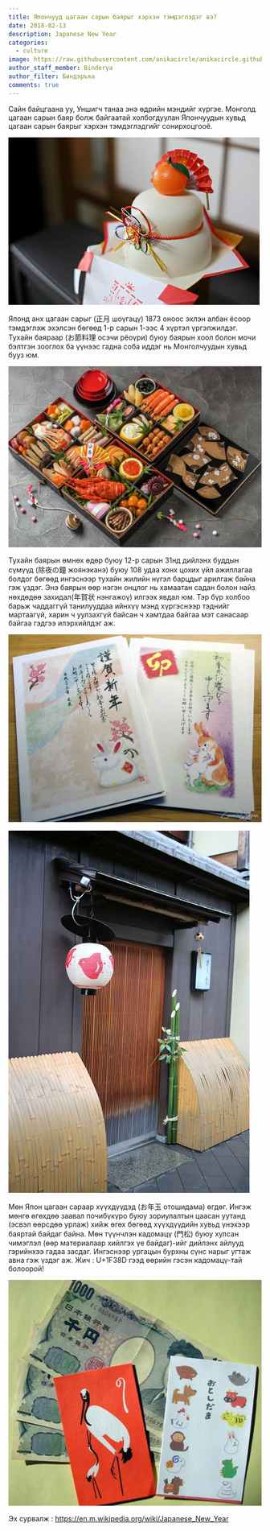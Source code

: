 ```yaml
---
title: Япончууд цагаан сарын баярыг хэрхэн тэмдэглэдэг вэ?
date: 2018-02-13
description: Japanese New Year
categories:
  - culture
image: https://raw.githubusercontent.com/anikacircle/anikacircle.github.io/main/.images/japanese-new-year.jpg
author_staff_member: Binderya
author_filter: Биндэръяа
comments: true
---
```

Сайн байцгаана уу, Уншигч танаа энэ өдрийн мэндийг хүргэе. Монголд цагаан сарын баяр болж байгаатай холбогдуулан Япончуудын хувьд цагаан сарын баярыг хэрхэн тэмдэглэдгийг сонирхоцгооё. 

![Tsagaansar](https://raw.githubusercontent.com/anikacircle/anikacircle.github.io/main/.images/Tsagaansar.jpg)

Японд анх цагаан сарыг (正月 шоүгацү) 1873 оноос эхлэн албан ёсоор тэмдэглэж эхэлсэн бөгөөд 1-р сарын 1-ээс 4 хүртэл үргэлжилдэг. Тухайн баяраар (お節料理 осэчи рёоүри) буюу баярын хоол болон мочи бэлтгэн зооглох ба үүнээс гадна соба иддэг нь Монголчуудын хувьд бууз юм. 

![Food](https://raw.githubusercontent.com/anikacircle/anikacircle.github.io/main/.images/Food.jpg)

Тухайн баярын өмнөх өдөр буюу 12-р сарын 31нд дийлэнх буддын сүмүүд (除夜の鐘 жоянэканэ) буюу 108 удаа хонх цохих үйл ажиллагаа болдог бөгөөд ингэснээр тухайн жилийн нүгэл барцдыг арилгаж байна гэж үздэг. Энэ баярын өөр нэгэн онцлог нь хамаатан садан болон найз нөхдөдөө захидал(年賀状 нэнгажоү) илгээх явдал юм. Тэр бүр холбоо барьж чаддаггүй танилууддаа ийнхүү мэнд хүргэснээр тэднийг мартаагүй, харин ч уулзахгүй байсан ч хамтдаа байгаа мэт санасаар байгаа гэдгээ илэрхийлдэг аж.

![tsagaansar-pic1](https://raw.githubusercontent.com/anikacircle/anikacircle.github.io/main/.images/tsagaansar-pic1.jpg)

![tsagaansar-pic2](https://raw.githubusercontent.com/anikacircle/anikacircle.github.io/main/.images/tsagaansar-pic2.jpg)

Мөн Япон цагаан сараар хүүхдүүдэд (お年玉 отошидама) өгдөг. Ингэж мөнгө өгөхдөө заавал почибүкүро буюу зориулалтын цаасан уутанд (эсвэл өөрсдөө урлаж) хийж өгөх бөгөөд хүүхдүүдийн хувьд үнэхээр баяртай байдаг байна. Мөн түүнчлэн кадомацү (門松) буюу хулсан чимэглэл (өөр материалаар хийлгэх үе байдаг)-ийг дийлэнх айлууд гэрийнхээ гадаа засдаг. Ингэснээр ургацын бурхны сүнс нарыг угтаж авна гэж үздэг аж. Жич : U+1F38D гээд өөрийн гэсэн кадомацү-тай болоорой! 

![tsagaansar-pic3](https://raw.githubusercontent.com/anikacircle/anikacircle.github.io/main/.images/tsagaansar-pic3.jpg)

Эх сурвалж : https://en.m.wikipedia.org/wiki/Japanese_New_Year